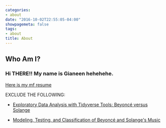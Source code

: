 ```yaml
---
categories:
- about
date: "2016-10-02T22:55:05-04:00"
showpagemeta: false
tags:
- about
title: About
---
```

## Who Am I? 

### Hi THERE!! My name is Gianeen hehehehe. 

[Here is my mf resume](/resume2020/)
        



EXCLUDE THE FOLLOWING:
- [Exploratory Data Analysis with Tidyverse Tools: Beyoncé versus Solange](/project1gbm/)

- [Modeling, Testing, and Classification of Beyoncé and Solange's Music](/project2gbm/)
